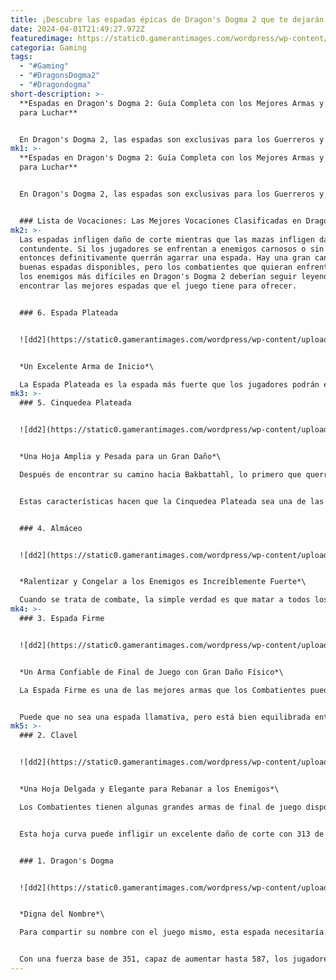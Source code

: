 ```yaml
---
title: ¡Descubre las espadas épicas de Dragon's Dogma 2 que te dejarán sin aliento!
date: 2024-04-01T21:49:27.972Z
featuredimage: https://static0.gamerantimages.com/wordpress/wp-content/uploads/2024/03/mixcollage-31-mar-2024-11-41-am-7534.jpg?q=50&fit=contain&w=1140&h=&dpr=1.5
categoria: Gaming
tags:
  - "#Gaming"
  - "#DragonsDogma2"
  - "#Dragondogma"
short-description: >-
  **Espadas en Dragon's Dogma 2: Guía Completa con los Mejores Armas y Consejos
  para Luchar**


  En Dragon's Dogma 2, las espadas son exclusivas para los Guerreros y Combatientes. Los Combatientes son una vocación inicial confiable que puede proporcionar un gran daño y capacidad de supervivencia. Pueden elegir entre espadas y mazas mientras se enfrentan a la amplia variedad de enemigos que Dragon's Dogma 2 tiene para ofrecer. Aunque las mazas ofrecen un buen daño contra enemigos con ar
mk1: >-
  **Espadas en Dragon's Dogma 2: Guía Completa con los Mejores Armas y Consejos
  para Luchar**


  En Dragon's Dogma 2, las espadas son exclusivas para los Guerreros y Combatientes. Los Combatientes son una vocación inicial confiable que puede proporcionar un gran daño y capacidad de supervivencia. Pueden elegir entre espadas y mazas mientras se enfrentan a la amplia variedad de enemigos que Dragon's Dogma 2 tiene para ofrecer. Aunque las mazas ofrecen un buen daño contra enemigos con armadura en el juego tardío, las espadas serán la opción más confiable durante la mayor parte del juego, ya que hay una gran cantidad de buenas espadas disponibles desde temprano.


  ### Lista de Vocaciones: Las Mejores Vocaciones Clasificadas en Dragon's Dogma 2
mk2: >-
  Las espadas infligen daño de corte mientras que las mazas infligen daño
  contundente. Si los jugadores se enfrentan a enemigos carnosos o sin armadura,
  entonces definitivamente querrán agarrar una espada. Hay una gran cantidad de
  buenas espadas disponibles, pero los combatientes que quieran enfrentarse a
  los enemigos más difíciles en Dragon's Dogma 2 deberían seguir leyendo para
  encontrar las mejores espadas que el juego tiene para ofrecer.


  ### 6. Espada Plateada


  ![dd2](https://static0.gamerantimages.com/wordpress/wp-content/uploads/2024/03/screenshot-2024-03-31-141809-cropped.png?q=50&fit=crop&w=1500&dpr=1.5 "dd2")


  *Un Excelente Arma de Inicio*\

  La Espada Plateada es la espada más fuerte que los jugadores podrán encontrar al principio del juego. Puede encontrarse fácilmente en Vernworth en un cofre en el techo de la Torre del Gremio de los Peones junto con algunas piezas de armadura para las piernas y una Piedra de Regreso. Una vez encontrada, será la mejor opción para cualquier Combatiente hasta que lleguen a Bakbattahl.
mk3: >-
  ### 5. Cinquedea Plateada


  ![dd2](https://static0.gamerantimages.com/wordpress/wp-content/uploads/2024/03/silver_cinquedea_weapons_sword_equipment_dragons_dogma_2-e345ab36-cropped.jpg?q=50&fit=crop&w=1500&dpr=1.5 "dd2")


  *Una Hoja Amplia y Pesada para un Gran Daño*\

  Después de encontrar su camino hacia Bakbattahl, lo primero que querrá hacer un Combatiente es dirigirse a Armas de Awaran para conseguir esta hermosa espada. Su hoja ancha la hace excelente para infligir daño, y su peso le otorga un buen potencial de aturdimiento ya que tiene una fuerza base de 235 y un poder de aturdimiento base de 212.


  Estas características hacen que la Cinquedea Plateada sea una de las mejores espadas de mediados de juego que los jugadores pueden encontrar. Para los Combatientes que quieran explorar el mundo alrededor de Bakbattahl de manera más fácil, omitir esta espada definitivamente sería un error.


  ### 4. Almáceo


  ![dd2](https://static0.gamerantimages.com/wordpress/wp-content/uploads/2024/03/dragons-dogma-2-best-weapons-almace-cropped.jpg "dd2")


  *Ralentizar y Congelar a los Enemigos es Increíblemente Fuerte*\

  Cuando se trata de combate, la simple verdad es que matar a todos los enemigos lo más rápido posible generalmente es el mejor plan. Sin embargo, a veces poder sacar a algunos enemigos de la pelea o reducir su amenaza para el jugador es igual de bueno, si no mejor. El Almáceo proporciona esto, ya que inflige daño de hielo, lo que le permite ralentizar e incluso congelar a los enemigos, además de infligir daño. Esto lo convierte en una opción poderosa y única para enfrentarse a enemigos más duros que no pueden ser eliminados con solo unos pocos golpes.
mk4: >-
  ### 3. Espada Firme


  ![dd2](https://static0.gamerantimages.com/wordpress/wp-content/uploads/2024/03/stalwart-sword-in-dragon-dogma-2.jpg?q=50&fit=crop&w=1500&dpr=1.5 "dd2")


  *Un Arma Confiable de Final de Juego con Gran Daño Físico*\

  La Espada Firme es una de las mejores armas que los Combatientes pueden conseguir debido a su fuerza base de 280 y su poder de aturdimiento base de 245. Aunque no supera completamente a las armas de final de juego, es un arma perfecta hasta que los jugadores puedan conseguir una de esas.


  Puede que no sea una espada llamativa, pero está bien equilibrada entre daño y aturdimiento, lo que la hace poderosa y adaptable a cualquier configuración. Para conseguirla, los jugadores querrán dirigirse a la Armería de la Isla Volcánica, o completar la misión 'Poner un Resorte en tu Paso' y hablar con Gautsafr.
mk5: >-
  ### 2. Clavel


  ![dd2](https://static0.gamerantimages.com/wordpress/wp-content/uploads/2024/03/mixcollage-31-mar-2024-03-02-pm-4484.jpg?q=50&fit=crop&w=1500&dpr=1.5 "dd2")


  *Una Hoja Delgada y Elegante para Rebanar a los Enemigos*\

  Los Combatientes tienen algunas grandes armas de final de juego disponibles para ellos, tanto espadas como mazas siendo poderosas a su manera. En esta etapa del juego, los jugadores pueden comprar el Clavel en la Herrería de Rodrick, la Armería de Grisha, la Herrería de Celeste, las Armas de Awaran y la Herrería de Brokkr.


  Esta hoja curva puede infligir un excelente daño de corte con 313 de fuerza. Esto puede aumentarse hasta 529 de fuerza una vez mejorado a Wyrmfire de Battahli. Alternativamente, los jugadores pueden optar por la ruta enana, aumentando su Aturdimiento de 245 a 428. De cualquier manera, el Clavel es capaz de cortar casi cualquier cosa y proporcionar un buen aturdimiento. Esta espada es un gran arma en manos del Elegido y su Peón por igual.


  ### 1. Dragon's Dogma


  ![dd2](https://static0.gamerantimages.com/wordpress/wp-content/uploads/2024/03/mixcollage-31-mar-2024-02-32-pm-1283.jpg?q=50&fit=crop&w=1500&dpr=1.5 "dd2")


  *Digna del Nombre*\

  Para compartir su nombre con el juego mismo, esta espada necesitaría ser especial. Dragon's Dogma lo hace al aumentar lentamente su daño a medida que el jugador lucha. Mientras no reciban daño, la espada comienza a golpear más fuerte a medida que la usan. Esto hace que sus ataques ya poderosos golpeen aún más fuerte, y la consolida como la mejor espada del juego.


  Con una fuerza base de 351, capaz de aumentar hasta 587, los jugadores definitivamente querrán dirigirse al Forjado de Dragones en el Santuario del Camino de la Bahía después del final del juego para recogerla. Con esta espada legendaria en sus manos, el Elegido o su Peón pueden reclamar el título del Combatiente más poderoso tanto en Vermund como en Battahl.
---
```

